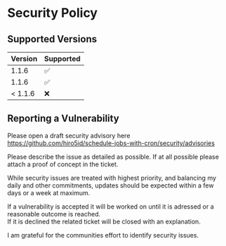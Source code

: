 # Security Policy

## Supported Versions

| Version | Supported          |
| ------- | ------------------ |
| 1.1.6   | :white_check_mark: |
| 1.1.6   | :white_check_mark: |
| < 1.1.6 | :x:                |

## Reporting a Vulnerability

Please open a draft security advisory here https://github.com/hiro5id/schedule-jobs-with-cron/security/advisories

Please describe the issue as detailed as possible. If at all possible please attach a proof of concept in the ticket.

While security issues are treated with highest priority, and balancing my daily and other commitments, updates should be expected within a few days or a week at maximum.

If a vulnerability is accepted it will be worked on until it is adressed or a reasonable outcome is reached.  
If it is declined the related ticket will be closed with an explanation.

I am grateful for the communities effort to identify security issues.

